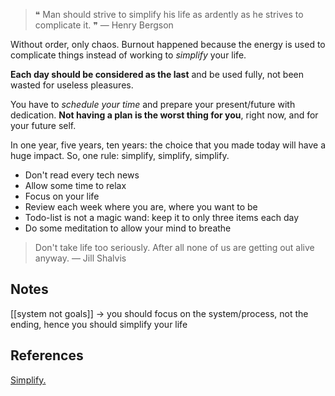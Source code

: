 > ❝ Man should strive to simplify his life as ardently as he strives to complicate it. ❞
> — Henry Bergson

Without order, only chaos. Burnout happened because the energy is used to complicate things instead of working to *simplify* your life. 

**Each day should be considered as the last** and be used fully, not been wasted for useless pleasures. 

You have to *schedule your time* and prepare your present/future with dedication. **Not having a plan is the worst thing for you**, right now, and for your future self.

In one year, five years, ten years: the choice that you made today will have a huge impact. So, one rule: simplify, simplify, simplify. 

* Don't read every tech news
* Allow some time to relax
* Focus on your life
* Review each week where you are, where you want to be
* Todo-list is not a magic wand: keep it to only three items each day
* Do some meditation to allow your mind to breathe


> Don't take life too seriously. After all none of us are getting out alive anyway.
> — Jill Shalvis

## Notes

[[system not goals]] -> you should focus on the system/process, not the ending, hence you should simplify your life

## References

[Simplify.](https://paulstamatiou.com/simplify/)